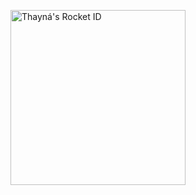 <a href="https://app.rocketseat.com.br/me/thaynatamor"><img src="https://app.rocketseat.com.br/api/rocketid/share?slug=thaynatamor&type=card" width="280" alt="Thayná's Rocket ID"/></a>
